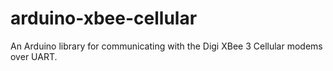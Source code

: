 # arduino-xbee-cellular
An Arduino library for communicating with the Digi XBee 3 Cellular modems over UART.
